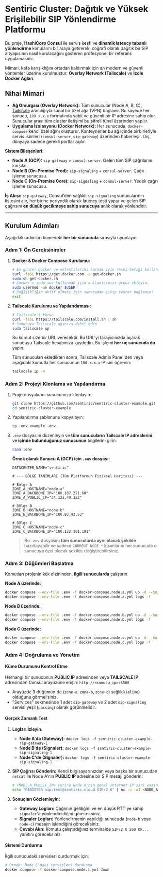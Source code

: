 # Sentiric Cluster: Dağıtık ve Yüksek Erişilebilir SIP Yönlendirme Platformu

Bu proje, **HashiCorp Consul** ile servis keşfi ve **dinamik latency tabanlı yönlendirme** konularını bir araya getirerek, coğrafi olarak dağıtık bir SIP altyapısının nasıl kurulacağını gösteren profesyonel bir referans uygulamasıdır.

Mimari, kafa karışıklığını ortadan kaldırmak için en modern ve güvenli yöntemler üzerine kurulmuştur: **Overlay Network (Tailscale)** ve **İzole Docker Ağları**.

## Nihai Mimari

- **Ağ Omurgası (Overlay Network):** Tüm sunucular (Node A, B, C), [Tailscale](https://tailscale.com/) aracılığıyla sanal bir özel ağa (VPN) bağlanır. Bu sayede her sunucu, `100.x.x.x` formatında sabit ve güvenli bir IP adresine sahip olur. Sunucular arası tüm cluster iletişimi bu şifreli tünel üzerinden yapılır.
- **Uygulama İzolasyonu (Docker Network):** Her sunucuda, `docker-compose` kendi özel ağını oluşturur. Konteynerler bu ağ içinde birbirleriyle servis isimleri (`consul-server`, `sip-gateway`) üzerinden haberleşir. Dış dünyaya sadece gerekli portlar açılır.

**Sistem Bileşenleri:**
- **Node A (GCP):** `sip-gateway` + `consul-server`. Gelen tüm SIP çağrılarını karşılar.
- **Node B (On-Premise Prod):** `sip-signaling` + `consul-server`. Çağrı işleme sunucusu.
- **Node C (On-Premise Core):** `sip-signaling` + `consul-server`. Yedek çağrı işleme sunucusu.

**İş Akışı:** `sip-gateway`, Consul'den sağlıklı `sip-signaling` sunucularının listesini alır, her birine periyodik olarak latency testi yapar ve gelen SIP çağrısını **en düşük gecikmeye sahip sunucuya** anlık olarak yönlendirir.

---

## Kurulum Adımları

Aşağıdaki adımları kümedeki **her bir sunucuda** sırasıyla uygulayın.

### Adım 1: Ön Gereksinimler

1.  **Docker & Docker Compose Kurulumu:**
    ```bash
    # En güncel Docker ve eklentilerini kurmak için resmi betiği kullanın.
    curl -fsSL https://get.docker.com -o get-docker.sh
    sudo sh get-docker.sh
    # Docker'ı sudo'suz kullanmak için kullanıcınızı gruba ekleyin.
    sudo usermod -aG docker $USER
    # Değişikliğin aktif olması için sunucudan çıkıp tekrar bağlanın!
    exit
    ```

2.  **Tailscale Kurulumu ve Yapılandırması:**
    ```bash
    # Tailscale'i kurun
    curl -fsSL https://tailscale.com/install.sh | sh
    # Sunucuyu Tailscale ağınıza dahil edin
    sudo tailscale up
    ```
    Bu komut size bir URL verecektir. Bu URL'yi tarayıcınızda açarak sunucuyu Tailscale hesabınıza kaydedin. Bu işlemi **her üç sunucuda da** yapın.
    
    Tüm sunucuları ekledikten sonra, Tailscale Admin Panel'den veya aşağıdaki komutla her sunucunun `100.x.x.x` IP'sini öğrenin:
    ```bash
    tailscale ip -4
    ```

### Adım 2: Projeyi Klonlama ve Yapılandırma

1.  Proje dosyalarını sunucunuza klonlayın:
    ```bash
    git clone https://github.com/sentiric/sentiric-cluster-example.git
    cd sentiric-cluster-example
    ```
2.  Yapılandırma şablonunu kopyalayın:
    ```bash
    cp .env.example .env
    ```
3.  `.env` dosyasını düzenleyin ve **tüm sunucuların Tailscale IP adreslerini** ve **içinde bulunduğunuz sunucunun** bilgilerini girin:
    ```bash
    nano .env
    ```
    **Örnek olarak Sunucu A (GCP) için `.env` dosyası:**
    ```dotenv
    DATACENTER_NAME="sentiric"

    # --- BÖLGE TANIMLARI (Tüm Platformun Fiziksel Haritası) ---

    # Bölge A
    ZONE_A_HOSTNAME="node-a" 
    ZONE_A_BACKBONE_IP="100.107.221.60"
    ZONE_A_PUBLIC_IP="34.122.40.122"

    # Bölge B
    ZONE_B_HOSTNAME="nobe-b"
    ZONE_B_BACKBONE_IP="100.93.43.53"

    # Bölge C
    ZONE_C_HOSTNAME="node-c"
    ZONE_C_BACKBONE_IP="100.122.101.101"
    ```
    > Bu `.env` dosyasını **tüm sunucularda aynı olacak şekilde** hazırlayabilir ve sadece `CURRENT_NODE_*` kısımlarını her sunucuda o sunucuya özel olacak şekilde değiştirebilirsiniz.

### Adım 3: Düğümleri Başlatma

Komutları projenin kök dizininden, **ilgili sunucularda** çalıştırın.

**Node A üzerinde:**
```bash
docker compose --env-file .env -f docker-compose.node.a.yml up -d --build
docker compose --env-file .env -f docker-compose.node.a.yml logs -f 
```

**Node B üzerinde:**
```bash
docker compose --env-file .env -f docker-compose.node.b.yml up -d --build
docker compose --env-file .env -f docker-compose.node.b.yml logs -f 
```

**Node C üzerinde:**
```bash
docker compose --env-file .env -f docker-compose.node.c.yml up -d --build
docker compose --env-file .env -f docker-compose.node.c.yml logs -f 
```

### Adım 4: Doğrulama ve Yönetim

#### Küme Durumunu Kontrol Etme
Herhangi bir sunucunun **PUBLIC IP** adresinden veya **TAILSCALE IP** adresinden Consul arayüzüne erişin: `http://<sunucu_ip>:8500`

-   Arayüzde 3 düğümün de (`zone-a`, `zone-b`, `zone-c`) sağlıklı (`alive`) olduğunu görmelisiniz.
-   "Services" sekmesinde 1 adet `sip-gateway` ve 2 adet `sip-signaling` servisi yeşil (`passing`) olarak görünmelidir.

#### Gerçek Zamanlı Test
1.  **Logları İzleyin:**
    - **Node A'da (Gateway):** `docker logs -f sentiric-cluster-example-sip-gateway-1`
    - **Node B'de (Signaler):** `docker logs -f sentiric-cluster-example-sip-signaling-1`
    - **Node C'de (Signaler):** `docker logs -f sentiric-cluster-example-sip-signaling-1`

2.  **SIP Çağrısı Gönderin:** Kendi bilgisayarınızdan veya başka bir sunucudan `netcat` ile Node A'nın **PUBLIC IP** adresine bir SIP mesajı gönderin:
    ```bash
    # <NODE_A_PUBLIC_IP> yerine Node A'nın genel internet IP'sini yazın.
    echo "REGISTER sip:test@sentiric.cloud SIP/2.0" | nc -u -w1 <NODE_A_PUBLIC_IP> 5060
    ```
3.  **Sonuçları Gözlemleyin:**
    - **Gateway Logları:** Çağrının geldiğini ve en düşük RTT'ye sahip `signaler`'a yönlendirildiğini göreceksiniz.
    - **Signaler Logları:** Yönlendirmenin yapıldığı sunucuda (`node-b` veya `node-c`) mesajın işlendiğini göreceksiniz.
    - **Cevabı Alın:** Komutu çalıştırdığınız terminalde `SIP/2.0 200 OK...` yanıtını göreceksiniz.

#### Sistemi Durdurma
İlgili sunucudaki servisleri durdurmak için:
```bash
# Örnek: Node C'daki servisleri durdurma
docker compose -f docker-compose.node.c.yml down
```
